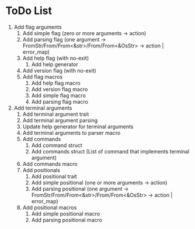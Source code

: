# ToDo List
 1. Add flag arguments
     1. Add simple flag (zero or more arguments -> action)
     2. Add parsing flag (one argument -> FromStr/From<String>/From<&str>/From<OsString>/From<&OsStr> -> action | error_map)
     3. Add help flag (with no-exit)
         1. Add help generator
     4. Add version flag (with no-exit)
     5. Add flag macros
         1. Add help flag macro
         2. Add version flag macro
         3. Add simple flag macro
         4. Add parsing flag macro
 2. Add terminal arguments
     1. Add terminal argument trait
     2. Add terminal argument parsing
     3. Update help generator for terminal arguments
     4. Add terminal arguments to parser macro
     5. Add commands
         1. Add command struct
         2. Add commands struct (List of command that implements terminal argument)
     6. Add commands macro
     7. Add positionals
         1. Add positional trait
         2. Add simple positional (one or more arguments -> action)
         3. Add parsing positional (one argument -> FromStr/From<String>/From<&str>/From<OsString>/From<&OsStr> -> action | error_map)
     8. Add positional macros
         1. Add simple positional macro
         2. Add parsing positional macro